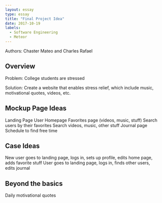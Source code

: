 ```yaml
---
layout: essay
type: essay
title: "Final Project Idea"
date: 2017-10-19
labels:
  - Software Engineering
  - Meteor
---
```


Authors: Chaster Mateo and Charles Rafael

## Overview
  Problem: College students are stressed
  
  Solution: Create a website that enables stress relief, which include music, motivational quotes, videos, etc.
  
## Mockup Page Ideas
  Landing Page
  User Homepage
  Favorites page (videos, music, stuff)
  Search users by their favorites
  Search videos, music, other stuff
  Journal page
  Schedule to find free time
  
## Case Ideas
  New user goes to landing page, logs in, sets up profile, edits home page, adds favorite stuff
  User goes to landing page, logs in, finds other users, edits journal
  
## Beyond the basics
  Daily motivational quotes
  
  


